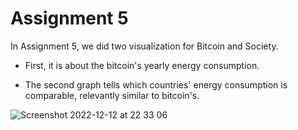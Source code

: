 # Assignment 5
In Assignment 5, we did two visualization for Bitcoin and Society.

* First, it is about the bitcoin's yearly energy consumption.

* The second graph tells which countries' energy consumption is comparable, relevantly similar to bitcoin's.


![Screenshot 2022-12-12 at 22 33 06](https://user-images.githubusercontent.com/91216581/207159191-70f8440e-cb8b-4c5c-b4a9-825ba714ae8d.png)
